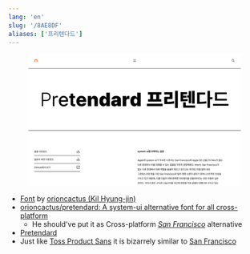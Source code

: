 ```yaml
---
lang: 'en'
slug: '/8AE8DF'
aliases: ['프리텐다드']
---
```



<figure>

![C42C4E.png](./../.././docs/assets/C42C4E.png)


</figure>

- [Font](./../.././docs/pages/Font.md) by [orioncactus (Kil Hyung-jin)](https://github.com/orioncactus)
- [orioncactus/pretendard: A system-ui alternative font for all cross-platform](https://github.com/orioncactus/pretendard)
  - He should've put it as Cross-platform _[San Francisco](./../.././docs/pages/San%20Francisco.md)_ alternative
- [Pretendard](https://cactus.tistory.com/306)
- Just like [Toss Product Sans](./../.././docs/pages/Toss%20Product%20Sans.md) it is bizarrely similar to [San Francisco](./../.././docs/pages/San%20Francisco.md)

<head>
  <html lang="en-US"/>
</head>
